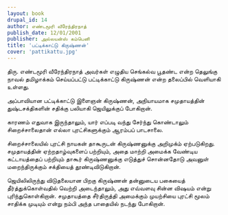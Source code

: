 ```yaml
---
layout: book
drupal_id: 14
author: எண்டமூரி வீரேந்திரநாத்
publish_date: 12/01/2001
publisher: அல்லயன்ஸ் கம்பெனி
title: 'பட்டிக்காட்டு கிருஷ்ணன்'
cover: 'pattikattu.jpg'
---
```

திரு. எண்டமூரி வீரேந்திரநாத் அவர்கள் எழுதிய செங்கல்வ பூதண்ட என்ற தெலுங்கு நாவல் தமிழாக்கம் செய்யப்பட்டு பட்டிக்காட்டு கிருஷ்ணன் என்ற தலைப்பில் வெளியாகி உள்ளது.

அப்பாவியான பட்டிக்காட்டு இளைஞன் கிருஷ்ணன், அநியாயமாக சமுதாயத்தின் துஷ்டசக்திகளின் சதிக்கு பலியாகி ஜெயிலுக்குப் போகிறான்.

காரணம் எதுவாக இருந்தாலும், யார் எப்படி வந்து சேர்ந்து கொண்டாலும் சிறைச்சாலைதான் எல்லா புரட்சிகளுக்கும் ஆரம்பப் பாடசாலை.

சிறைச்சாலையில் புரட்சி நாயகன் தாகூருடன் கிருஷ்ணனுக்கு அறிமுக்ம் ஏற்படுகிறது. சமுதாயத்தின் ஏற்றதாழ்வுகளைப் பற்றியும், அதை மாற்றி அமைக்க வேண்டிய கட்டாயத்தைப் பற்றியும் தாகூர் கிருஷ்ணனுக்கு எடுத்துச் சொன்னதோடு அவனுள் மறைந்திருக்கும் சக்தியைத் தூண்டிவிடுகிறான்.

ஜெயிலிலிருந்து விடுதலையான பிறகு கிருஷ்ணன் தன்னுடைய பகையைத் தீர்த்துக்கொள்வதில் வெற்றி அடைந்தாலும், அது எவ்வளவு சின்ன விஷயம் என்று புரிந்துகொள்கிறான். சமுதாயத்தை சீர்திருத்தி அமைக்கும் முயற்சியை புரட்சி மூலம் சாதிக்க முடியும் என்று நம்பி அந்த பாதையில் நடந்து போகிறான்.
